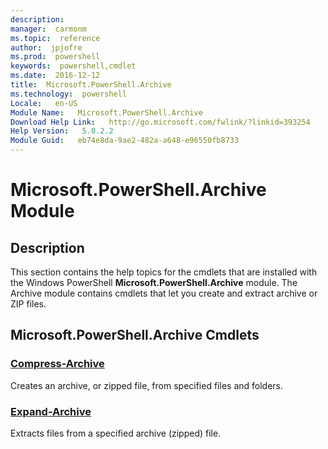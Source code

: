 ```yaml
---
description:  
manager:  carmonm
ms.topic:  reference
author:  jpjofre
ms.prod:  powershell
keywords:  powershell,cmdlet
ms.date:  2016-12-12
title:  Microsoft.PowerShell.Archive
ms.technology:  powershell
Locale:   en-US
Module Name:   Microsoft.PowerShell.Archive
Download Help Link:   http://go.microsoft.com/fwlink/?linkid=393254
Help Version:   5.0.2.2
Module Guid:   eb74e8da-9ae2-482a-a648-e96550fb8733
---
```



# Microsoft.PowerShell.Archive Module
## Description
This section contains the help topics for the cmdlets that are installed with the Windows PowerShell **Microsoft.PowerShell.Archive** module. The Archive module contains cmdlets that let you create and extract archive or ZIP files.

## Microsoft.PowerShell.Archive Cmdlets
### [Compress-Archive](Compress-Archive.md)
Creates an archive, or zipped file, from specified files and folders.


### [Expand-Archive](Expand-Archive.md)
Extracts files from a specified archive (zipped) file.

